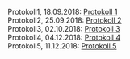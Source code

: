 Protokoll1, 18.09.2018: [Protokoll 1](https://github.com/HTLMechatronics/m15-la1-sx/blob/winthm14/protokoll_g3_18.09.md)  
Protokoll2, 25.09.2018: [Protokoll 2](https://github.com/HTLMechatronics/m15-la1-sx/blob/winthm14/protokoll2_g3_25.09.md)  
Protokoll3, 02.10.2018: [Protokoll 3](https://github.com/winthm14/protokoll3)  
Protokoll4, 04.12.2018: [Protokoll 4](https://github.com/winthm14/Protokoll4)  
Protokoll5, 11.12.2018: [Protokoll 5]()  
